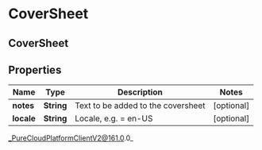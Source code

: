# CoverSheet

## CoverSheet

## Properties

|Name | Type | Description | Notes|
|------------ | ------------- | ------------- | -------------|
| **notes** | **String** | Text to be added to the coversheet | [optional] |
| **locale** | **String** | Locale, e.g. &#x3D; en-US | [optional] |



_PureCloudPlatformClientV2@161.0.0_
